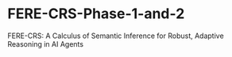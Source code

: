 # FERE-CRS-Phase-1-and-2
FERE-CRS: A Calculus of Semantic  Inference for Robust, Adaptive Reasoning in  AI Agents

